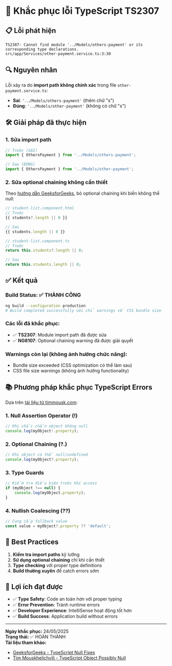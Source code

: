 # 🔧 Khắc phục lỗi TypeScript TS2307

## 📋 **Lỗi phát hiện**

```
TS2307: Cannot find module '../Models/others-payment' or its corresponding type declarations.
src/app/Services/other-payment.service.ts:3:30
```

## 🔍 **Nguyên nhân**

Lỗi xảy ra do **import path không chính xác** trong file `other-payment.service.ts`:
- **Sai**: `'../Models/others-payment'` (thêm chữ "s")
- **Đúng**: `'../Models/other-payment'` (không có chữ "s")

## 🛠️ **Giải pháp đã thực hiện**

### **1. Sửa import path**
```typescript
// Trước (SAI)
import { OthersPayment } from '../Models/others-payment';

// Sau (ĐÚNG)  
import { OthersPayment } from '../Models/other-payment';
```

### **2. Sửa optional chaining không cần thiết**
Theo [hướng dẫn GeeksforGeeks](https://www.geeksforgeeks.org/how-to-fix-object-is-possibly-null-in-typescript/), bỏ optional chaining khi biến không thể null:

```typescript
// student-list.component.html
// Trước
{{ students?.length || 0 }}

// Sau
{{ students.length || 0 }}
```

```typescript
// student-list.component.ts  
// Trước
return this.students?.length || 0;

// Sau
return this.students.length || 0;
```

## ✅ **Kết quả**

### **Build Status: ✅ THÀNH CÔNG**
```bash
ng build --configuration production
# Build completed successfully với chỉ warnings về CSS bundle size
```

### **Các lỗi đã khắc phục:**
- ✅ **TS2307**: Module import path đã được sửa
- ✅ **NG8107**: Optional chaining warning đã được giải quyết

### **Warnings còn lại (không ảnh hưởng chức năng):**
- Bundle size exceeded (CSS optimization có thể làm sau)
- CSS file size warnings (không ảnh hưởng functionality)

## 📚 **Phương pháp khắc phục TypeScript Errors**

Dựa trên [tài liệu từ timmousk.com](https://timmousk.com/blog/typescript-object-is-possibly-null/):

### **1. Null Assertion Operator (!)**
```typescript
// Khi chắc chắn object không null
console.log(myObject!.property);
```

### **2. Optional Chaining (?.)**
```typescript
// Khi object có thể null/undefined
console.log(myObject?.property);
```

### **3. Type Guards**
```typescript
// Kiểm tra điều kiện trước khi access
if (myObject !== null) {
    console.log(myObject.property);
}
```

### **4. Nullish Coalescing (??)**
```typescript
// Cung cấp fallback value
const value = myObject?.property ?? 'default';
```

## 🎯 **Best Practices**

1. **Kiểm tra import paths** kỹ lưỡng
2. **Sử dụng optional chaining** chỉ khi cần thiết
3. **Type checking** với proper type definitions
4. **Build thường xuyên** để catch errors sớm

## 🔮 **Lợi ích đạt được**

- ✅ **Type Safety**: Code an toàn hơn với proper typing
- ✅ **Error Prevention**: Tránh runtime errors
- ✅ **Developer Experience**: IntelliSense hoạt động tốt hơn
- ✅ **Build Success**: Application build without errors

---

**Ngày khắc phục:** 24/05/2025  
**Trạng thái:** ✅ HOÀN THÀNH  
**Tài liệu tham khảo:**
- [GeeksforGeeks - TypeScript Null Fixes](https://www.geeksforgeeks.org/how-to-fix-object-is-possibly-null-in-typescript/)
- [Tim Mouskhelichvili - TypeScript Object Possibly Null](https://timmousk.com/blog/typescript-object-is-possibly-null/) 